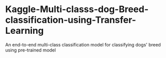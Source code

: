 # Kaggle-Multi-classs-dog-Breed-classification-using-Transfer-Learning
An end-to-end multi-class classification model for classifying dogs' breed using pre-trained model
